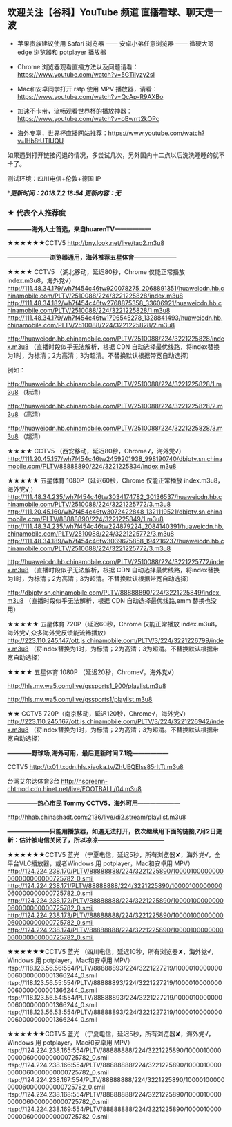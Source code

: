 ## 欢迎关注【谷科】YouTube 频道  直播看球、聊天走一波

* 苹果贵族建议使用 Safari 浏览器 —— 安卓小弟任意浏览器 —— 微硬大哥 edge 浏览器和 potplayer 播放器

* Chrome 浏览器观看直播方法以及问题请看：https://www.youtube.com/watch?v=5GTilyzy2sI

* Mac和安卓同学打开 rstp 使用 MPV 播放器，请看：https://www.youtube.com/watch?v=QcAp-R9AXBo

* 加速不卡带，流畅观看世界杯的播放神器：https://www.youtube.com/watch?v=oBwrrt2kOPc

* 海外专享，世界杯直播网站推荐：https://www.youtube.com/watch?v=lHb8tUTlUQU

如果遇到打开链接闪退的情况，多尝试几次，另外国内十二点以后洗洗睡睡的就不卡了。

测试环境：四川电信+伦敦+德国 IP



****更新时间：2018.7.2  18:54 更新内容：无***




### ★ 代表个人推荐度

****————海外人士首选，来自huarenTV——————****

★★★★★★CCTV5 http://bny.lcok.net/live/tao2.m3u8




****———————浏览器通用，海外推荐五星体育———————****

★★★★ CCTV5 （湖北移动，延迟80秒，Chrome 仅能正常播放 index.m3u8，海外党√）
http://111.48.34.179/wh7f454c46tw920078275_2068891351/huaweicdn.hb.chinamobile.com/PLTV/2510088/224/3221225828/index.m3u8
http://111.48.34.182/wh7f454c46tw2768875358_33606921/huaweicdn.hb.chinamobile.com/PLTV/2510088/224/3221225828/1.m3u8
http://111.48.34.179/wh7f454c46tw1796545278_1328841493/huaweicdn.hb.chinamobile.com/PLTV/2510088/224/3221225828/2.m3u8


http://huaweicdn.hb.chinamobile.com/PLTV/2510088/224/3221225828/index.m3u8 （直播时段似乎无法解析，根据 CDN 自动选择最优线路，将index替换为1时，为标清；2为高清；3为超清。不替换默认根据带宽自动选择）

例如：

http://huaweicdn.hb.chinamobile.com/PLTV/2510088/224/3221225828/1.m3u8 （标清）

http://huaweicdn.hb.chinamobile.com/PLTV/2510088/224/3221225828/2.m3u8 （高清）

http://huaweicdn.hb.chinamobile.com/PLTV/2510088/224/3221225828/3.m3u8 （超清）


★★★★ CCTV5 （西安移动，延迟80秒，Chrome√，海外党√）
http://111.20.45.157/wh7f454c46tw2459201938_998190740/dbiptv.sn.chinamobile.com/PLTV/88888890/224/3221225834/index.m3u8


★★★★★ 五星体育 1080P（延迟60秒，Chrome 仅能正常播放 index.m3u8，海外党√,)
http://111.48.34.235/wh7f454c46tw3034174782_30136537/huaweicdn.hb.chinamobile.com/PLTV/2510088/224/3221225772/3.m3u8
http://111.20.45.160/wh7f454c46tw3072422848_1321119521/dbiptv.sn.chinamobile.com/PLTV/88888890/224/3221225849/1.m3u8
http://111.48.34.235/wh7f454c46tw224879224_2084140391/huaweicdn.hb.chinamobile.com/PLTV/2510088/224/3221225772/3.m3u8
http://111.48.34.189/wh7f454c46tw3039675858_194216237/huaweicdn.hb.chinamobile.com/PLTV/2510088/224/3221225772/3.m3u8

http://huaweicdn.hb.chinamobile.com/PLTV/2510088/224/3221225772/index.m3u8 （直播时段似乎无法解析，根据 CDN 自动选择最优线路，将index替换为1时，为标清；2为高清；3为超清。不替换默认根据带宽自动选择）

http://dbiptv.sn.chinamobile.com/PLTV/88888890/224/3221225849/index.m3u8 （直播时段似乎无法解析，根据 CDN 自动选择最优线路,emm 替换也没用）


★★★★★ 五星体育 720P（延迟60秒，Chrome 仅能正常播放 index.m3u8，海外党√,众多海外党反馈能流畅播放）
http://223.110.245.147/ott.js.chinamobile.com/PLTV/3/224/3221226799/index.m3u8 （将index替换为1时，为标清；2为高清；3为超清。不替换默认根据带宽自动选择）


★★★★ 五星体育 1080P （延迟20秒，Chrome√，海外党√）

http://hls.mv.wa5.com/live/gssports1_900/playlist.m3u8 

http://hls.mv.wa5.com/live/gssports1/playlist.m3u8


★★ CCTV5 720P（南京移动，延迟120秒，Chrome√，海外党√）
http://223.110.245.167/ott.js.chinamobile.com/PLTV/3/224/3221226942/index.m3u8 （将index替换为1时，为标清；2为高清；3为超清。不替换默认根据带宽自动选择）




****————野球场,海外可用，最后更新时间 7.1晚——————****

CCTV5   http://tx01.txcdn.hls.xiaoka.tv/ZhUEQEIss85rItTt.m3u8

台湾艾尔达体育3台 http://nscreenn-chtmod.cdn.hinet.net/live/FOOTBALL/04.m3u8




****—————热心市民 Tommy CCTV5，海外可用———————****

http://hhab.chinashadt.com:2136/live/di2.stream/playlist.m3u8




****———————只能用播放器，如遇无法打开，依次继续用下面的链接,7月2日更新：估计被电信关闭了，所以凉凉———————————****

★★★★★★CCTV5 蓝光 （宁夏电信，延迟5秒，所有浏览器✘，海外党√，全平台VLC播放器，或者Windows 用 potplayer，Mac和安卓用 MPV）
http://124.224.238.170/PLTV/88888888/224/3221225890/10000100000000060000000000725782_0.smil
http://124.224.238.171/PLTV/88888888/224/3221225890/10000100000000060000000000725782_0.smil
http://124.224.238.172/PLTV/88888888/224/3221225890/10000100000000060000000000725782_0.smil
http://124.224.238.173/PLTV/88888888/224/3221225890/10000100000000060000000000725782_0.smil
http://124.224.238.174/PLTV/88888888/224/3221225890/10000100000000060000000000725782_0.smil


★★★★★★CCTV5 蓝光 （四川电信，延迟10秒，所有浏览器✘，海外党√，Windows 用 potplayer，Mac和安卓用 MPV）
rtsp://118.123.56.56:554/PLTV/88888893/224/3221227219/10000100000000060000000001366244_0.smil
rtsp://118.123.56.55:554/PLTV/88888893/224/3221227219/10000100000000060000000001366244_0.smil
rtsp://118.123.56.54:554/PLTV/88888893/224/3221227219/10000100000000060000000001366244_0.smil
rtsp://118.123.56.53:554/PLTV/88888893/224/3221227219/10000100000000060000000001366244_0.smil


★★★★★★CCTV5 蓝光 （宁夏电信，延迟5秒，所有浏览器✘，海外党√，Windows 用 potplayer，Mac和安卓用 MPV）
rtsp://124.224.238.165:554/PLTV/88888888/224/3221225890/10000100000000060000000000725782_0.smil
rtsp://124.224.238.166:554/PLTV/88888888/224/3221225890/10000100000000060000000000725782_0.smil
rtsp://124.224.238.167:554/PLTV/88888888/224/3221225890/10000100000000060000000000725782_0.smil
rtsp://124.224.238.168:554/PLTV/88888888/224/3221225890/10000100000000060000000000725782_0.smil
rtsp://124.224.238.169:554/PLTV/88888888/224/3221225890/10000100000000060000000000725782_0.smil





